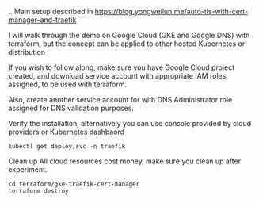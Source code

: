 ..
Main setup described in https://blog.yongweilun.me/auto-tls-with-cert-manager-and-traefik

I will walk through the demo on Google Cloud (GKE and Google DNS) with terraform, but the concept can be applied to other hosted Kubernetes or distribution

If you wish to follow along, make sure you have Google Cloud project created, and download service account with appropriate IAM roles assigned, to be used with terraform.

Also, create another service account for with DNS Administrator role assigned for DNS validation purposes.

Verify the installation, alternatively you can use console provided by cloud providers or Kubernetes dashbaord

```
kubectl get deploy,svc -n traefik
```

Clean up
All cloud resources cost money, make sure you clean up after experiment.

```
cd terraform/gke-traefik-cert-manager
terraform destroy
```
